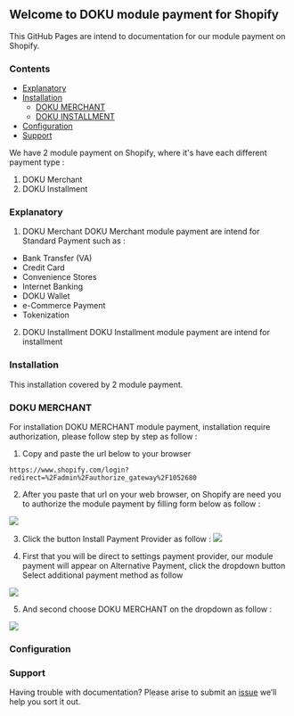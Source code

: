 ## Welcome to DOKU module payment for Shopify ##

This GitHub Pages are intend to documentation for our module payment on Shopify.

### Contents ###
- [Explanatory](#explanatory)
- [Installation](#installation)
  - [DOKU MERCHANT](#doku-merchant)
  - [DOKU INSTALLMENT](#doku-installment)
- [Configuration](#configuration)
- [Support](#support)

We have 2 module payment on Shopify, where it's have each different payment type :

1. DOKU Merchant
2. DOKU Installment

### Explanatory ###

1. DOKU Merchant
DOKU Merchant module payment are intend for Standard Payment such as :
- Bank Transfer (VA)
- Credit Card
- Convenience Stores
- Internet Banking
- DOKU Wallet
- e-Commerce Payment
- Tokenization

2. DOKU Installment
DOKU Installment module payment are intend for installment


### Installation ###

This installation covered  by 2 module payment. 

### DOKU MERCHANT ###

For installation DOKU MERCHANT module payment, installation require authorization, please follow step by step as follow : 


1. Copy and paste the url below to your browser


```
https://www.shopify.com/login?redirect=%2Fadmin%2Fauthorize_gateway%2F1052680
```

2. After you paste that url on your web browser, on Shopify are need you to authorize the module payment by filling form below as follow : 

![](https://farm5.staticflickr.com/4696/38880248534_2c37c22ce9_b.jpg)

3. Click the button Install Payment Provider as follow : 
![](https://farm5.staticflickr.com/4755/24721326177_b2a2f28e25_b.jpg)


4. First that you will be direct to settings payment provider, our module payment will appear on Alternative Payment, click the dropdown button Select additional payment method as follow 

![](https://farm5.staticflickr.com/4616/27812192369_d7fb86c1ea_z.jpg)

5. And second choose DOKU MERCHANT on the dropdown as follow : 

![](https://farm5.staticflickr.com/4717/38880558804_7efd885005_z.jpg)



### Configuration ###



### Support ###

Having trouble with documentation? Please arise to submit an [issue](https://github.com/PTNUSASATUINTIARTHA-DOKU/DOKUShopify/issues) we’ll help you sort it out.
